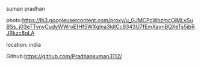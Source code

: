 suman pradhan




photo:https://lh3.googleusercontent.com/proxy/u_GJMCPcWozmcOiMLvSuBSs_j03eTTvnyCudyWWroEfHf5WXglna3ldlCc9343U7fEmXavnBQXeTs5ibRJRkzc8qLA

location: india

Github:https://github.com/Pradhansuman3112/
